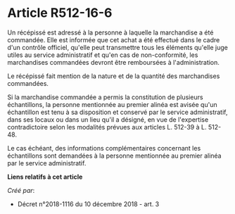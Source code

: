 # Article R512-16-6

Un récépissé est adressé à la personne à laquelle la marchandise a été commandée. Elle est informée que cet achat a été
effectué dans le cadre d'un contrôle officiel, qu'elle peut transmettre tous les éléments qu'elle juge utiles au service
administratif et qu'en cas de non-conformité, les marchandises commandées devront être remboursées à l'administration.

Le récépissé fait mention de la nature et de la quantité des marchandises commandées.

Si la marchandise commandée a permis la constitution de plusieurs échantillons, la personne mentionnée au premier alinéa est
avisée qu'un échantillon est tenu à sa disposition et conservé par le service administratif, dans ses locaux ou dans un lieu
qu'il a désigné, en vue de l'expertise contradictoire selon les modalités prévues aux articles L. 512-39 à L. 512-48.

Le cas échéant, des informations complémentaires concernant les échantillons sont demandées à la personne mentionnée au
premier alinéa par le service administratif.

**Liens relatifs à cet article**

_Créé par_:

  - Décret n°2018-1116 du 10 décembre 2018 - art. 3
